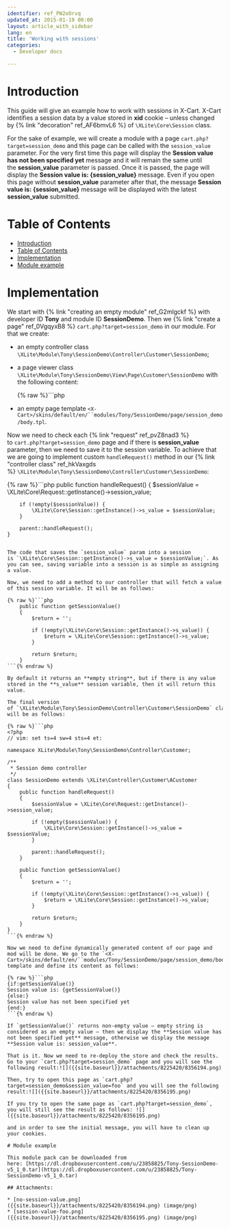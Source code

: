```yaml
---
identifier: ref_PW2oOrvq
updated_at: 2015-01-19 00:00
layout: article_with_sidebar
lang: en
title: 'Working with sessions'
categories:
  - Developer docs

---
```



# Introduction

This guide will give an example how to work with sessions in X-Cart. X-Cart identifies a session data by a value stored in **xid** cookie – unless changed by {% link "decoration" ref_AF6bmvL6 %} of `\XLite\Core\Session` class.

For the sake of example, we will create a module with a page `cart.php?target=session_demo` and this page can be called with the `session_value` parameter. For the very first time this page will display the **Session value has not been specified yet** message and it will remain the same until the **session_value** parameter is passed. Once it is passed, the page will display the **Session value is: {session_value}** message. Even if you open this page without **session_value** parameter after that, the message **Session value is: {session_value}** message will be displayed with the latest **session_value** submitted.

# Table of Contents

*   [Introduction](#introduction)
*   [Table of Contents](#table-of-contents)
*   [Implementation](#implementation)
*   [Module example](#module-example)

# Implementation

We start with {% link "creating an empty module" ref_G2mlgckf %} with developer ID **Tony** and module ID **SessionDemo**. Then we {% link "create a page" ref_0VgqyxB8 %} `cart.php?target=session_demo` in our module. For that we create:

*   an empty controller class `\XLite\Module\Tony\SessionDemo\Controller\Customer\SessionDemo`;
*   a page viewer class `\XLite\Module\Tony\SessionDemo\View\Page\Customer\SessionDemo` with the following content: 

    {% raw %}```php
    <?php
    // vim: set ts=4 sw=4 sts=4 et:

    namespace XLite\Module\Tony\SessionDemo\View\Page\Customer;

    /**
     * Session demo page view
     *
     * @ListChild (list="center")
     */
    class SessionDemo extends \XLite\View\AView
    {
        /**
         * Return list of allowed targets
         *
         * @return array
         */
        public static function getAllowedTargets()
        {
            return array_merge(parent::getAllowedTargets(), array('session_demo'));
        }

        /**
         * Return widget default template
         *
         * @return string
         */
        protected function getDefaultTemplate()
        {
            return 'modules/Tony/SessionDemo/page/session_demo/body.tpl';
        }
    }
    ```{% endraw %}

*   an empty page template `<X-Cart>/skins/default/en/``modules/Tony/SessionDemo/page/session_demo/body.tpl`.

Now we need to check each {% link "request" ref_pvZ8nad3 %} to `cart.php?target=session_demo` page and if there is **session_value** parameter, then we need to save it to the session variable. To achieve that we are going to implement custom `handleRequest()` method in our {% link "controller class" ref_hkVaxgds %} `\XLite\Module\Tony\SessionDemo\Controller\Customer\SessionDemo`: 

{% raw %}```php
    public function handleRequest()
    {
        $sessionValue = \XLite\Core\Request::getInstance()->session_value;

        if (!empty($sessionValue)) {
            \XLite\Core\Session::getInstance()->s_value = $sessionValue;
        }

        parent::handleRequest();
    }
```{% endraw %}

The code that saves the `session_value` param into a session is `\XLite\Core\Session::getInstance()->s_value = $sessionValue;`. As you can see, saving variable into a session is as simple as assigning a value.

Now, we need to add a method to our controller that will fetch a value of this session variable. It will be as follows: 

{% raw %}```php
    public function getSessionValue() 
    {
        $return = '';

        if (!empty(\XLite\Core\Session::getInstance()->s_value)) {
            $return = \XLite\Core\Session::getInstance()->s_value;
        }

        return $return;
    }
```{% endraw %}

By default it returns an **empty string**, but if there is any value stored in the **s_value** session variable, then it will return this value.

The final version of `\XLite\Module\Tony\SessionDemo\Controller\Customer\SessionDemo` class will be as follows: 

{% raw %}```php
<?php
// vim: set ts=4 sw=4 sts=4 et:

namespace XLite\Module\Tony\SessionDemo\Controller\Customer;

/**
 * Session demo controller
 */
class SessionDemo extends \XLite\Controller\Customer\ACustomer
{
    public function handleRequest()
    {
        $sessionValue = \XLite\Core\Request::getInstance()->session_value;

        if (!empty($sessionValue)) {
            \XLite\Core\Session::getInstance()->s_value = $sessionValue;
        }

        parent::handleRequest();
    }

    public function getSessionValue() 
    {
        $return = '';

        if (!empty(\XLite\Core\Session::getInstance()->s_value)) {
            $return = \XLite\Core\Session::getInstance()->s_value;
        }

        return $return;
    }
}
```{% endraw %}

Now we need to define dynamically generated content of our page and mod will be done. We go to the `<X-Cart>/skins/default/en/``modules/Tony/SessionDemo/page/session_demo/body.tpl` template and define its content as follows: 

{% raw %}```php
{if:getSessionValue()}
Session value is: {getSessionValue()}
{else:}
Session value has not been specified yet
{end:}
```{% endraw %}

If `getSessionValue()` returns non-empty value – empty string is considered as an empty value – then we display the **Session value has not been specified yet** message, otherwise we display the message **Session value is: session_value**.

That is it. Now we need to re-deploy the store and check the results. Go to your `cart.php?target=session_demo` page and you will see the following result:![]({{site.baseurl}}/attachments/8225420/8356194.png)

Then, try to open this page as `cart.php?target=session_demo&session_value=foo` and you will see the following result:![]({{site.baseurl}}/attachments/8225420/8356195.png)

If you try to open the same page as `cart.php?target=session_demo`, you will still see the result as follows: ![]({{site.baseurl}}/attachments/8225420/8356195.png)

and in order to see the initial message, you will have to clean up your cookies.

# Module example

This module pack can be downloaded from here: [https://dl.dropboxusercontent.com/u/23858825/Tony-SessionDemo-v5_1_0.tar](https://dl.dropboxusercontent.com/u/23858825/Tony-SessionDemo-v5_1_0.tar)

## Attachments:

* [no-session-value.png]({{site.baseurl}}/attachments/8225420/8356194.png) (image/png)
* [session-value-foo.png]({{site.baseurl}}/attachments/8225420/8356195.png) (image/png)